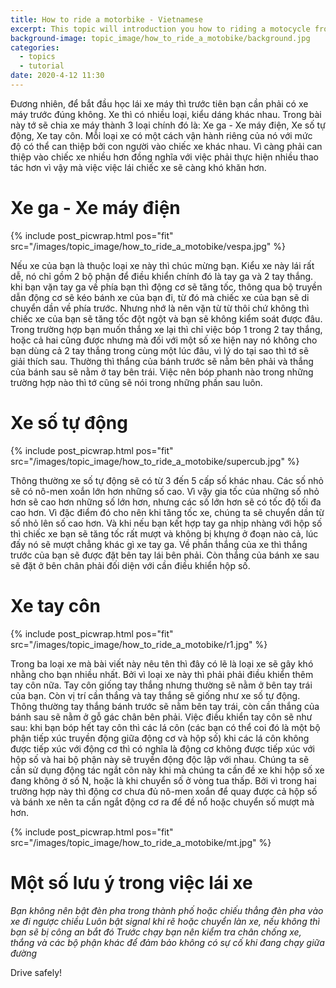 ```yaml
---
title: How to ride a motorbike - Vietnamese
excerpt: This topic will introduction you how to riding a motocycle from zero to hero.
background-image: topic_image/how_to_ride_a_motobike/background.jpg
categories:
  - topics
  - tutorial
date: 2020-4-12 11:30
---
```


Đương nhiên, để bắt đầu học lái xe máy thì trước tiên bạn cần phải có xe máy trước đúng không. Xe thì có nhiều loại, kiểu dáng khác nhau. Trong bài này tớ sẽ chia xe máy thành 3 loại chính đó là: Xe ga - Xe máy điện, Xe số tự động, Xe tay côn. Mỗi loại xe có một cách vận hành riêng của nó với mức độ có thể can thiệp bởi con người vào chiếc xe khác nhau. Vì càng phải can thiệp vào chiếc xe nhiều hơn đồng nghĩa với việc phải thực hiện nhiều thao tác hơn vì vậy mà việc việc lái chiếc xe sẽ càng khó khăn hơn.

# Xe ga - Xe máy điện
{% include post_picwrap.html pos="fit" src="/images/topic_image/how_to_ride_a_motobike/vespa.jpg" %}

Nếu xe của bạn là thuộc loại xe này thì chúc mừng bạn. Kiểu xe này lái rất dễ, nó chỉ gồm 2 bộ phận để điều khiển chính đó là tay ga và 2 tay thắng. khi bạn vặn tay ga về phía bạn thì động cơ sẽ tăng tốc, thông qua bộ truyền dẫn động cơ sẽ kéo bánh xe của bạn đi, từ đó mà chiếc xe của bạn sẽ di chuyển dần về phía trước. Nhưng nhớ là nên vặn từ từ thôi chứ không thì chiếc xe của bạn sẽ tăng tốc đột ngột và bạn sẽ không kiểm soát được đâu. Trong trường hợp bạn muốn thắng xe lại thì chỉ việc bóp 1 trong 2 tay thắng, hoặc cả hai cũng được nhưng mà đối với một số xe hiện nay nó không cho bạn dùng cả 2 tay thắng trong cùng một lúc đâu, vì lý do tại sao thì tớ sẽ giải thích sau. Thường thì thắng của bánh trước sẽ nằm bên phải và thắng của bánh sau sẽ nằm ở tay bên trái. Việc nên bóp phanh nào trong những trường hợp nào thì tớ cũng sẽ nói trong những phần sau luôn.

# Xe số tự động

{% include post_picwrap.html pos="fit" src="/images/topic_image/how_to_ride_a_motobike/supercub.jpg" %}

Thông thường xe số tự động sẽ có từ 3 đến 5 cấp số khác nhau. Các số nhỏ sẽ có nô-men xoắn lớn hơn những số cao. Vì vậy gia tốc của những số nhỏ hơn sẽ cao hơn những số lớn hơn, nhưng các số lớn hơn sẽ có tốc độ tối đa cao hơn. Vì đặc điểm đó cho nên khi tăng tốc xe, chúng ta sẽ chuyển dần từ số nhỏ lên số cao hơn. Và khi nếu bạn kết hợp tay ga nhịp nhàng với hộp số thì chiếc xe bạn sẽ tăng tốc rất mượt và không bị khựng ở đoạn nào cả, lúc đấy nó sẽ mượt chẳng khác gì xe tay ga. Về phần thắng của xe thì thắng trước của bạn sẽ được đặt bên tay lái bên phải. Còn thắng của bánh xe sau sẽ đặt ở bên chân phải đối diện với cần điều khiển hộp số.

# Xe tay côn

{% include post_picwrap.html pos="fit" src="/images/topic_image/how_to_ride_a_motobike/r1.jpg" %}

Trong ba loại xe mà bài viết này nêu tên thì đây có lẽ là loại xe sẽ gây khó nhằng cho bạn nhiều nhất. Bởi vì loại xe này thì phải phải điều khiển thêm tay côn nữa. Tay côn giống tay thắng nhưng thường sẽ nằm ở bên tay trái của bạn. Còn vị trí cần thắng và tay thắng sẽ giống như xe số tự động. Thông thường tay thắng bánh trước sẽ nằm bên tay trái, còn cần thắng của bánh sau sẽ nằm ở gỗ gác chân bên phải. Việc điều khiển tay côn sẽ như sau: khi bạn bóp hết tay côn thì các lá côn (các bạn có thể coi đó là một bộ phận tiếp xúc truyền động giữa động cơ và hộp số) khi các lá côn không được tiếp xúc với động cơ thì có nghĩa là động cơ không được tiếp xúc với hộp số và hai bộ phận này sẽ truyền động độc lập với nhau. Chúng ta sẽ cần sử dụng động tác ngắt côn này khi mà chúng ta cần đề xe khi hộp số xe đang không ở số N, hoặc là khi chuyển số ở vòng tua thấp. Bởi vì trong hai trường hợp này thì động cơ chưa đủ nô-men xoắn để quay được cả hộp số và bánh xe nên ta cần ngắt động cơ ra để đề nổ hoặc chuyển số mượt mà hơn. 

{% include post_picwrap.html pos="fit" src="/images/topic_image/how_to_ride_a_motobike/mt.jpg" %}

# Một số lưu ý trong việc lái xe

*Bạn không nên bật đèn pha trong thành phố hoặc chiếu thẳng đèn pha vào xe đi ngược chiều*
*Luôn bật signal khi rẽ hoặc chuyển làn xe, nếu không thì bạn sẽ bị công an bắt đó*
*Trước chạy bạn nên kiểm tra chân chống xe, thắng và các bộ phận khác để đảm bảo không có sự cố khi đang chạy giữa đường*

Drive safely!